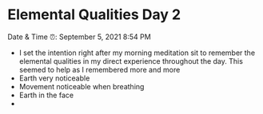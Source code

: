 # Elemental Qualities Day 2

Date & Time ⏰: September 5, 2021 8:54 PM

- I set the intention right after my morning meditation sit to remember the elemental qualities in my direct experience throughout the day. This seemed to help as I remembered more and more
- Earth very noticeable
- Movement noticeable when breathing
- Earth in the face
-